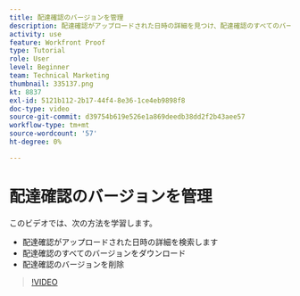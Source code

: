 ```yaml
---
title: 配達確認のバージョンを管理
description: 配達確認がアップロードされた日時の詳細を見つけ、配達確認のすべてのバージョンをダウンロードし、配達確認のバージョンを削除する方法については、 [!DNL  Workfront].
activity: use
feature: Workfront Proof
type: Tutorial
role: User
level: Beginner
team: Technical Marketing
thumbnail: 335137.png
kt: 8837
exl-id: 5121b112-2b17-44f4-8e36-1ce4eb9898f8
doc-type: video
source-git-commit: d39754b619e526e1a869deedb38dd2f2b43aee57
workflow-type: tm+mt
source-wordcount: '57'
ht-degree: 0%

---
```


# 配達確認のバージョンを管理

このビデオでは、次の方法を学習します。

* 配達確認がアップロードされた日時の詳細を検索します
* 配達確認のすべてのバージョンをダウンロード
* 配達確認のバージョンを削除

>[!VIDEO](https://video.tv.adobe.com/v/335137/?quality=12)

<!--
## Learn more
* Manage proof versions
* Remove or archive a proof
* Summary for documents overview
-->
